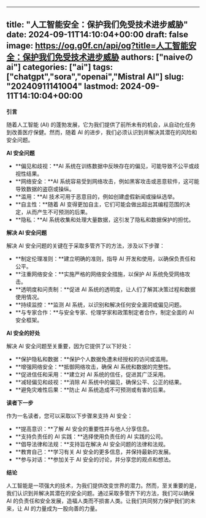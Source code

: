 
---
title: "人工智能安全：保护我们免受技术进步威胁"
date: 2024-09-11T14:10:04+00:00
draft: false
image: https://og.g0f.cn/api/og?title=人工智能安全：保护我们免受技术进步威胁
authors: ["naiveのai"]
categories: ["ai"]
tags: ["chatgpt","sora","openai","Mistral AI"]
slug: "20240911141004"
lastmod: 2024-09-11T14:10:04+00:00
---
**引言**

随着人工智能 (AI) 的蓬勃发展，它为我们提供了前所未有的机会，从自动化任务到改善医疗保健。然而，随着 AI 的进步，我们必须认识到并解决其潜在的风险和安全问题。

**AI 安全问题**

* **偏见和歧视：**AI 系统在训练数据中反映存在的偏见，可能导致不公平或歧视性结果。
* **网络安全：**AI 系统容易受到网络攻击，例如黑客攻击或恶意软件，这可能导致数据的盗窃或操纵。
* **滥用：**AI 技术可用于恶意目的，例如创建虚假新闻或操纵选举。
* **自主性：**随着 AI 变得更加自主，它们可能会做出超出其编程范围的决定，从而产生不可预测的后果。
* **隐私：**AI 系统收集和处理大量数据，这引发了隐私和数据保护的担忧。

**解决 AI 安全问题**

解决 AI 安全问题的关键在于采取多管齐下的方法，涉及以下步骤：

* **制定伦理准则：**建立明确的准则，指导 AI 开发和使用，以确保负责任和公平。
* **注重网络安全：**实施严格的网络安全措施，以保护 AI 系统免受网络攻击。
* **透明度和问责制：**促进 AI 系统的透明度，让人们了解其决策过程和数据使用情况。
* **持续监控：**监测 AI 系统，以识别和解决任何安全漏洞或偏见问题。
* **与专家合作：**与安全专家、伦理学家和政策制定者合作，制定全面的 AI 安全框架。

**AI 安全的好处**

解决 AI 安全问题至关重要，因为它提供了以下好处：

* **保护隐私和数据：**保护个人数据免遭未经授权的访问或滥用。
* **增强网络安全：**抵御网络攻击，确保 AI 系统和数据的完整性。
* **促进信任和采用：**建立对 AI 系统的信任，促进其广泛采用。
* **减轻偏见和歧视：**消除 AI 系统中的偏见，确保公平、公正的结果。
* **避免灾难性后果：**防止 AI 系统造成不可预测或有害的后果。

**读者下一步**

作为一名读者，您可以采取以下步骤来支持 AI 安全：

* **提高意识：**了解 AI 安全的重要性并与他人分享信息。
* **支持负责任的 AI 实践：**选择使用负责任的 AI 实践的公司。
* **倡导法律和法规：**支持旨在解决 AI 安全问题的法律和法规。
* **教育自己：**学习有关 AI 安全的更多信息，并保持最新的发展。
* **参与对话：**参加关于 AI 安全的讨论，并分享您的观点和想法。

**结论**

人工智能是一项强大的技术，为我们提供改变世界的潜力。然而，至关重要的是，我们认识到并解决其潜在的安全问题。通过采取多管齐下的方法，我们可以确保 AI 的负责任和安全发展，造福人类而不损害人类。让我们共同努力保护我们的未来，让 AI 的力量成为一股向善的力量。